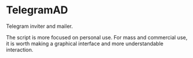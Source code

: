 # TelegramAD
Telegram inviter and mailer.

The script is more focused on personal use. For mass and commercial use, it is worth making a graphical interface and more understandable interaction.
